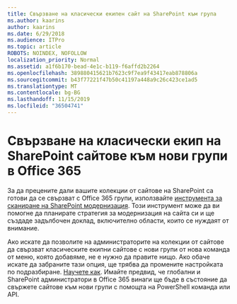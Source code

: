 ```yaml
---
title: Свързване на класически екипен сайт на SharePoint към група
ms.author: kaarins
author: kaarins
ms.date: 6/29/2018
ms.audience: ITPro
ms.topic: article
ROBOTS: NOINDEX, NOFOLLOW
localization_priority: Normal
ms.assetid: a1f6b170-bead-4e1c-b119-f6affd2b2264
ms.openlocfilehash: 389880415621b7623c9f7ea9f43417eab878806a
ms.sourcegitcommit: b43f77221f47b50c41197a448a9c26c423ce1ad5
ms.translationtype: MT
ms.contentlocale: bg-BG
ms.lasthandoff: 11/15/2019
ms.locfileid: "36504741"
---
```

# <a name="connect-classic-sharepoint-team-sites-to-new-office-365-groups"></a>Свързване на класически екип на SharePoint сайтове към нови групи в Office 365

За да прецените дали вашите колекции от сайтове на SharePoint са готови да се свързват с Office 365 групи, използвайте [инструмента за сканиране на SharePoint модернизация](https://go.microsoft.com/fwlink/?linkid=873066). Този инструмент може да ви помогне да планирате стратегия за модернизация на сайта си и ще създаде задълбочен доклад, включително области, които се нуждаят от внимание.
  
Ако искате да позволите на администраторите на колекции от сайтове да свързват класическите екипни сайтове с нови групи от нова команда от меню, която добавяме, не е нужно да правите нищо. Ако обаче искате да забраните тази опция, ще трябва да промените настройката по подразбиране. [Научете как](https://go.microsoft.com/fwlink/?linkid=2004316). Имайте предвид, че глобални и SharePoint администратори в Office 365 винаги ще бъде в състояние да свържете сайтове към нови групи с помощта на PowerShell команда или API.
  

